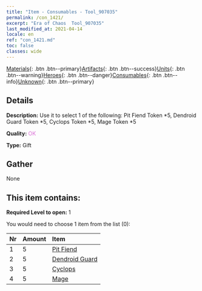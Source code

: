 ```yaml
---
title: "Item - Consumables - Tool_907035"
permalink: /con_1421/
excerpt: "Era of Chaos  Tool_907035"
last_modified_at: 2021-04-14
locale: en
ref: "con_1421.md"
toc: false
classes: wide
---
```

 [Materials](/Items/){: .btn .btn--primary}[Artifacts](/Items/Artifacts/){: .btn .btn--success}[Units](/Items/Units/){: .btn .btn--warning}[Heroes](/Items/Heroes/){: .btn .btn--danger}[Consumables](/Items/Consumables/){: .btn .btn--info}[Unknown](/Items/Unknown/){: .btn .btn--primary}

## Details
 **Description:** Use it to select 1 of the following: Pit Fiend Token *5, Dendroid Guard Token *5, Cyclops Token *5, Mage Token *5

 **Quality:** <span style="color: #DA70D6">OK</span>

 **Type:** Gift

## Gather

  None

## This item contains:

 **Required Level to open:** 1

 You would need to choose 1 item from the list (0):

  | Nr | Amount |     Item    |
  |:---|:-------|:------------|
  | 1 | 5 | [Pit Fiend](/Items/unt_230/) | 
  | 2 | 5 | [Dendroid Guard](/Items/unt_203/) | 
  | 3 | 5 | [Cyclops](/Items/unt_222/) | 
  | 4 | 5 | [Mage](/Items/unt_238/) | 
